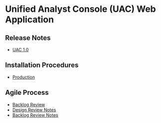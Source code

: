 Unified Analyst Console (UAC) Web Application
=============================================

## Release Notes

- [UAC 1.0](https://github.mandiant.com/amilano/uac-node/blob/1.0.0/docs/notes/uac-1.0-release-notes.md)

## Installation Procedures

- [Production](https://github.mandiant.com/amilano/uac-node/blob/1.0.0/docs/install/production-installation.md)

## Agile Process

- [Backlog Review](https://github.mandiant.com/amilano/uac-node/blob/1.0.0/docs/agile/backlog-review)
- [Design Review Notes](https://github.mandiant.com/amilano/uac-node/tree/1.0.0/docs/agile/design-review)
- [Backlog Review Notes](https://github.mandiant.com/amilano/uac-node/tree/1.0.0/docs/agile/reflections)
